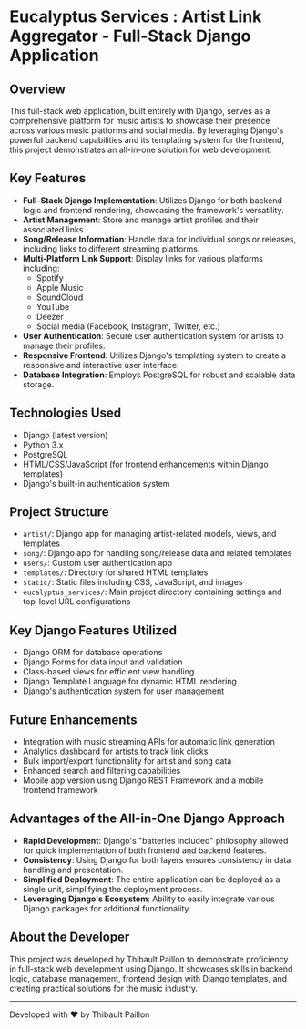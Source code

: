 # Eucalyptus Services : Artist Link Aggregator - Full-Stack Django Application

## Overview

This full-stack web application, built entirely with Django, serves as a comprehensive platform for music artists to showcase their presence across various music platforms and social media. By leveraging Django's powerful backend capabilities and its templating system for the frontend, this project demonstrates an all-in-one solution for web development.

## Key Features

- **Full-Stack Django Implementation**: Utilizes Django for both backend logic and frontend rendering, showcasing the framework's versatility.
- **Artist Management**: Store and manage artist profiles and their associated links.
- **Song/Release Information**: Handle data for individual songs or releases, including links to different streaming platforms.
- **Multi-Platform Link Support**: Display links for various platforms including:
  - Spotify
  - Apple Music
  - SoundCloud
  - YouTube
  - Deezer
  - Social media (Facebook, Instagram, Twitter, etc.)
- **User Authentication**: Secure user authentication system for artists to manage their profiles.
- **Responsive Frontend**: Utilizes Django's templating system to create a responsive and interactive user interface.
- **Database Integration**: Employs PostgreSQL for robust and scalable data storage.

## Technologies Used

- Django (latest version)
- Python 3.x
- PostgreSQL
- HTML/CSS/JavaScript (for frontend enhancements within Django templates)
- Django's built-in authentication system

## Project Structure

- `artist/`: Django app for managing artist-related models, views, and templates
- `song/`: Django app for handling song/release data and related templates
- `users/`: Custom user authentication app
- `templates/`: Directory for shared HTML templates
- `static/`: Static files including CSS, JavaScript, and images
- `eucalyptus_services/`: Main project directory containing settings and top-level URL configurations

## Key Django Features Utilized

- Django ORM for database operations
- Django Forms for data input and validation
- Class-based views for efficient view handling
- Django Template Language for dynamic HTML rendering
- Django's authentication system for user management

## Future Enhancements

- Integration with music streaming APIs for automatic link generation
- Analytics dashboard for artists to track link clicks
- Bulk import/export functionality for artist and song data
- Enhanced search and filtering capabilities
- Mobile app version using Django REST Framework and a mobile frontend framework

## Advantages of the All-in-One Django Approach

- **Rapid Development**: Django's "batteries included" philosophy allowed for quick implementation of both frontend and backend features.
- **Consistency**: Using Django for both layers ensures consistency in data handling and presentation.
- **Simplified Deployment**: The entire application can be deployed as a single unit, simplifying the deployment process.
- **Leveraging Django's Ecosystem**: Ability to easily integrate various Django packages for additional functionality.

## About the Developer

This project was developed by Thibault Paillon to demonstrate proficiency in full-stack web development using Django. It showcases skills in backend logic, database management, frontend design with Django templates, and creating practical solutions for the music industry.

---

Developed with ♥ by Thibault Paillon